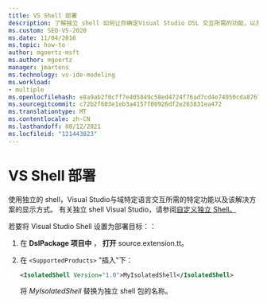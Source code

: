 ```yaml
---
title: VS Shell 部署
description: 了解独立 shell 如何让你确定Visual Studio DSL 交互所需的功能，以及该解决方案的显示方式。
ms.custom: SEO-VS-2020
ms.date: 11/04/2016
ms.topic: how-to
author: mgoertz-msft
ms.author: mgoertz
manager: jmartens
ms.technology: vs-ide-modeling
ms.workload:
- multiple
ms.openlocfilehash: e8a9ab2f0cff7e405849c58ed4724f76ad7cd4e74050cda8767348d90fc3771f
ms.sourcegitcommit: c72b2f603e1eb3a4157f00926df2e263831ea472
ms.translationtype: MT
ms.contentlocale: zh-CN
ms.lasthandoff: 08/12/2021
ms.locfileid: "121443823"
---
```

# <a name="vs-shell-deployment"></a>VS Shell 部署

使用独立的 shell，Visual Studio与域特定语言交互所需的特定功能以及该解决方案的显示方式。 有关独立 shell Visual Studio，请参阅[自定义独立 Shell。](https://visualstudio.microsoft.com/vs/older-downloads/isolated-shell/)

若要将 Visual Studio Shell 设置为部署目标：：

1. 在 **DslPackage 项目中** ， **打开** source.extension.tt。

2. 在 `<SupportedProducts>` "插入"下：

   ```xml
   <IsolatedShell Version="1.0">MyIsolatedShell</IsolatedShell>
   ```

   将 *MyIsolatedShell* 替换为独立 shell 包的名称。